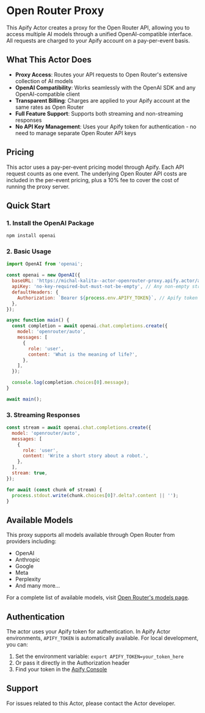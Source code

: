 # Open Router Proxy

This Apify Actor creates a proxy for the Open Router API, allowing you to access multiple AI models through a unified OpenAI-compatible interface. All requests are charged to your Apify account on a pay-per-event basis.

## What This Actor Does

- **Proxy Access**: Routes your API requests to Open Router's extensive collection of AI models
- **OpenAI Compatibility**: Works seamlessly with the OpenAI SDK and any OpenAI-compatible client
- **Transparent Billing**: Charges are applied to your Apify account at the same rates as Open Router
- **Full Feature Support**: Supports both streaming and non-streaming responses
- **No API Key Management**: Uses your Apify token for authentication - no need to manage separate Open Router API keys

## Pricing

This actor uses a pay-per-event pricing model through Apify. Each API request counts as one event. The underlying Open Router API costs are included in the per-event pricing, plus a 10% fee to cover the cost of running the proxy server.

## Quick Start

### 1. Install the OpenAI Package

```bash
npm install openai
```

### 2. Basic Usage

```javascript
import OpenAI from 'openai';

const openai = new OpenAI({
  baseURL: 'https://michal-kalita--actor-openrouter-proxy.apify.actor/api/v1',
  apiKey: 'no-key-required-but-must-not-be-empty', // Any non-empty string works; do NOT use a real API key.
  defaultHeaders: {
    Authorization: `Bearer ${process.env.APIFY_TOKEN}`, // Apify token is loaded automatically in runtime
  },
});

async function main() {
  const completion = await openai.chat.completions.create({
    model: 'openrouter/auto',
    messages: [
      {
        role: 'user',
        content: 'What is the meaning of life?',
      },
    ],
  });

  console.log(completion.choices[0].message);
}

await main();
```

### 3. Streaming Responses

```javascript
const stream = await openai.chat.completions.create({
  model: 'openrouter/auto',
  messages: [
    {
      role: 'user',
      content: 'Write a short story about a robot.',
    },
  ],
  stream: true,
});

for await (const chunk of stream) {
  process.stdout.write(chunk.choices[0]?.delta?.content || '');
}
```

## Available Models

This proxy supports all models available through Open Router from providers including:
- OpenAI
- Anthropic
- Google
- Meta
- Perplexity
- And many more...

For a complete list of available models, visit [Open Router's models page](https://openrouter.ai/models).

## Authentication

The actor uses your Apify token for authentication. In Apify Actor environments, `APIFY_TOKEN` is automatically available. For local development, you can:

1. Set the environment variable: `export APIFY_TOKEN=your_token_here`
2. Or pass it directly in the Authorization header
3. Find your token in the [Apify Console](https://console.apify.com/account/integrations)

## Support

For issues related to this Actor, please contact the Actor developer.
